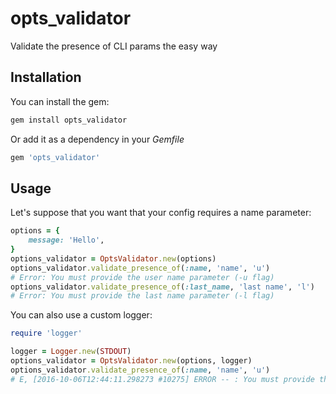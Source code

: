 # opts_validator
Validate the presence of CLI params the easy way

## Installation

You can install the gem:

```ruby
gem install opts_validator
```

Or add it as a dependency in your _Gemfile_

```ruby
gem 'opts_validator'
```

## Usage
Let's suppose that you want that your config requires a name parameter:
```ruby
options = {
    message: 'Hello',
}
options_validator = OptsValidator.new(options)
options_validator.validate_presence_of(:name, 'name', 'u')
# Error: You must provide the user name parameter (-u flag)
options_validator.validate_presence_of(:last_name, 'last name', 'l')
# Error: You must provide the last name parameter (-l flag)
```

You can also use a custom logger:
```ruby
require 'logger'

logger = Logger.new(STDOUT)
options_validator = OptsValidator.new(options, logger)
options_validator.validate_presence_of(:name, 'name', 'u')
# E, [2016-10-06T12:44:11.298273 #10275] ERROR -- : You must provide the name parameter (-u flag)
```
